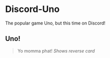 # Discord-Uno
The popular game Uno, but this time on Discord!

## Uno!
> Yo momma phat!
*Shows reverse card*
